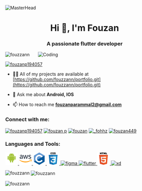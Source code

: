 ![MasterHead](https://user-images.githubusercontent.com/74038190/225813708-98b745f2-7d22-48cf-9150-083f1b00d6c9.gif)
<h1 align="center">Hi 👋, I'm Fouzan</h1>
<h3 align="center">A passionate flutter developer</h3>
<img align ="right" alt="Coding" width="400" src="https://camo.githubusercontent.com/1d42d8178614ebf9d0895fab87d7c46f3a91c134c575f026b8e1eba0c6167c75/68747470733a2f2f7777772e6976656e7472612e636f6d2f6173736574732f696d616765732f62672f6261636b2d656e642d646576656c6f7065722e676966">
<p align="left"> <img src="https://komarev.com/ghpvc/?username=fouzzann&label=Profile%20views&color=0e75b6&style=flat" alt="fouzzann" /> </p>

<p align="left"> <a href="https://twitter.com/fouzanp194057" target="blank"><img src="https://img.shields.io/twitter/follow/fouzanp194057?logo=twitter&style=for-the-badge" alt="fouzanp194057" /></a> </p>

- 👨‍💻 All of my projects are available at [https://github.com/fouzzann/portfolio.git](https://github.com/fouzzann/portfolio.git)

- 💬 Ask me about **Android, IOS**

- 📫 How to reach me **fouzanparammal2@gmail.com**

<h3 align="left">Connect with me:</h3>
<p align="left">
<a href="https://twitter.com/fouzanp194057" target="blank"><img align="center" src="https://raw.githubusercontent.com/rahuldkjain/github-profile-readme-generator/master/src/images/icons/Social/twitter.svg" alt="fouzanp194057" height="30" width="40" /></a>
<a href="https://linkedin.com/in/fouzan p" target="blank"><img align="center" src="https://raw.githubusercontent.com/rahuldkjain/github-profile-readme-generator/master/src/images/icons/Social/linked-in-alt.svg" alt="fouzan p" height="30" width="40" /></a>
<a href="https://stackoverflow.com/users/fouzan" target="blank"><img align="center" src="https://raw.githubusercontent.com/rahuldkjain/github-profile-readme-generator/master/src/images/icons/Social/stack-overflow.svg" alt="fouzan" height="30" width="40" /></a>
<a href="https://instagram.com/_fohhz" target="blank"><img align="center" src="https://raw.githubusercontent.com/rahuldkjain/github-profile-readme-generator/master/src/images/icons/Social/instagram.svg" alt="_fohhz" height="30" width="40" /></a>
<a href="https://www.leetcode.com/fouzan449" target="blank"><img align="center" src="https://raw.githubusercontent.com/rahuldkjain/github-profile-readme-generator/master/src/images/icons/Social/leet-code.svg" alt="fouzan449" height="30" width="40" /></a>
</p>

<h3 align="left">Languages and Tools:</h3>
<p align="left"> <a href="https://developer.android.com" target="_blank" rel="noreferrer"> <img src="https://raw.githubusercontent.com/devicons/devicon/master/icons/android/android-original-wordmark.svg" alt="android" width="40" height="40"/> </a> <a href="https://aws.amazon.com" target="_blank" rel="noreferrer"> <img src="https://raw.githubusercontent.com/devicons/devicon/master/icons/amazonwebservices/amazonwebservices-original-wordmark.svg" alt="aws" width="40" height="40"/> </a> <a href="https://www.cprogramming.com/" target="_blank" rel="noreferrer"> <img src="https://raw.githubusercontent.com/devicons/devicon/master/icons/c/c-original.svg" alt="c" width="40" height="40"/> </a> <a href="https://www.w3schools.com/css/" target="_blank" rel="noreferrer"> <img src="https://raw.githubusercontent.com/devicons/devicon/master/icons/css3/css3-original-wordmark.svg" alt="css3" width="40" height="40"/> </a> <a href="https://www.figma.com/" target="_blank" rel="noreferrer"> <img src="https://www.vectorlogo.zone/logos/figma/figma-icon.svg" alt="figma" width="40" height="40"/> </a> <a href="https://flutter.dev" target="_blank" rel="noreferrer"> <img src="https://www.vectorlogo.zone/logos/flutterio/flutterio-icon.svg" alt="flutter" width="40" height="40"/> </a> <a href="https://www.w3.org/html/" target="_blank" rel="noreferrer"> <img src="https://raw.githubusercontent.com/devicons/devicon/master/icons/html5/html5-original-wordmark.svg" alt="html5" width="40" height="40"/> </a> <a href="https://www.adobe.com/products/xd.html" target="_blank" rel="noreferrer"> <img src="https://cdn.worldvectorlogo.com/logos/adobe-xd.svg" alt="xd" width="40" height="40"/> </a> </p>

<p><img align="left" src="https://github-readme-stats.vercel.app/api/top-langs?username=fouzzann&show_icons=true&locale=en&layout=compact" alt="fouzzann" /></p>

<p>&nbsp;<img align="center" src="https://github-readme-stats.vercel.app/api?username=fouzzann&show_icons=true&locale=en" alt="fouzzann" /></p>

<p><img align="center" src="https://github-readme-streak-stats.herokuapp.com/?user=fouzzann&" alt="fouzzann" /></p>
